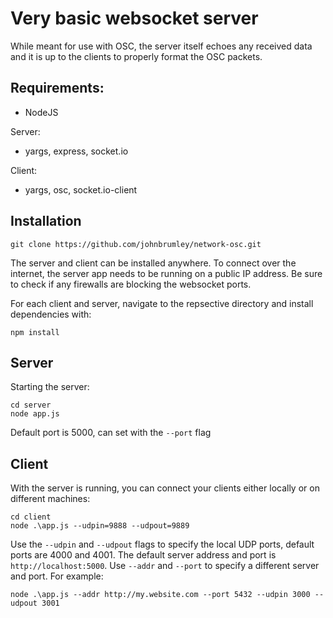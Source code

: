 # Very basic websocket server

While meant for use with OSC, the server itself echoes any received data and it is up to the clients to properly format the OSC packets.

## Requirements: 
- NodeJS

Server:
- yargs, express, socket.io

Client:
- yargs, osc, socket.io-client

## Installation

```
git clone https://github.com/johnbrumley/network-osc.git
```

The server and client can be installed anywhere. To connect over the internet, the server app needs to be running on a public IP address. Be sure to check if any firewalls are blocking the websocket ports.

For each client and server, navigate to the repsective directory and install dependencies with:

```
npm install

```

## Server 
Starting the server: 

```
cd server
node app.js
```

Default port is 5000, can set with the ```--port``` flag

## Client
With the server is running, you can connect your clients either locally or on different machines:

```
cd client
node .\app.js --udpin=9888 --udpout=9889
```

Use the ```--udpin``` and ```--udpout``` flags to specify the local UDP ports, default ports are 4000 and 4001. The default server address and port is ```http://localhost:5000```. Use ```--addr``` and ```--port``` to specify a different server and port. For example:

```
node .\app.js --addr http://my.website.com --port 5432 --udpin 3000 --udpout 3001
```
